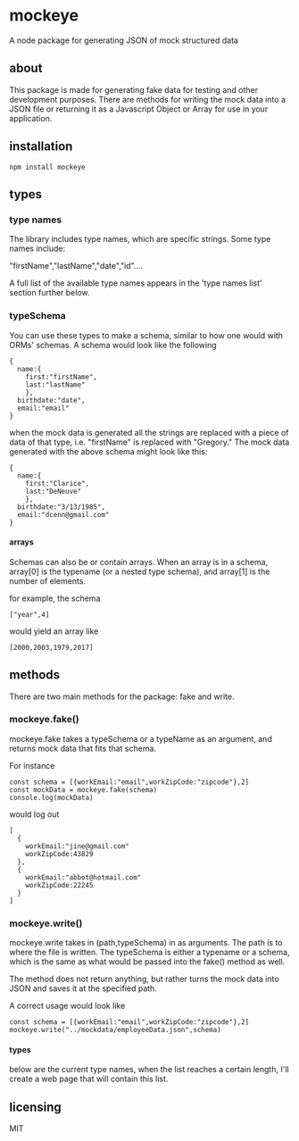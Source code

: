 # mockeye

A node package for generating JSON of mock structured data

## about

This package is made for generating fake data for testing and other development purposes. There are methods for writing the mock data into a JSON file or returning it as a Javascript Object or Array for use in your application.

## installation

```npm install mockeye```

## types

### type names

The library includes type names, which are specific strings. Some type names include:

"firstName","lastName","date","id"....

A full list of the available type names appears in the 'type names list' section further below.

### typeSchema

You can use these types to make a schema, similar to how one would with ORMs' schemas. A schema would look like the following

```
{
  name:{
    first:"firstName",
    last:"lastName"
    },
  birthdate:"date",
  email:"email"
}
```
when the mock data is generated all the strings are replaced with a piece of data of that type, i.e. "firstName" is replaced with "Gregory." The mock data generated with
the above schema might look like this:

```
{
  name:{
    first:"Clarice",
    last:"DeNeuve"
    },
  birthdate:"3/13/1985",
  email:"dcenn@gmail.com"
}
```

#### arrays

Schemas can also be or contain arrays. When an array is in a schema, array[0] is the typename (or a nested type schema), and array[1] is the number of elements.

for example, the schema
```
["year",4]

```
would yield an array like
```
[2000,2003,1979,2017]

```

## methods

There are two main methods for the package: fake and write.

### mockeye.fake()

mockeye.fake takes a typeSchema or a typeName as an argument, and returns mock data that fits that schema.

For instance

```
const schema = [{workEmail:"email",workZipCode:"zipcode"},2]
const mockData = mockeye.fake(schema)
console.log(mockData)
```
would log out
```
[
  {
    workEmail:"jine@gmail.com"
    workZipCode:43829
  },
  {
    workEmail:"abbot@hotmail.com"
    workZipCode:22245
  }
]
```
### mockeye.write()

mockeye.write takes in (path,typeSchema) in as arguments. The path is to where the file is written. The typeSchema is either a typename or a schema, which is the 
same as what would be passed into the fake() method as well. 

The method does not return anything, but rather turns the mock data into JSON and saves it at the specified path.

A correct usage would look like 
```
const schema = [{workEmail:"email",workZipCode:"zipcode"},2]
mockeye.write("../mockdata/employeeData.json",schema)
```

#### types

below are the current type names, when the list reaches a certain length, I'll create a web page that will contain this list.


## licensing

MIT
